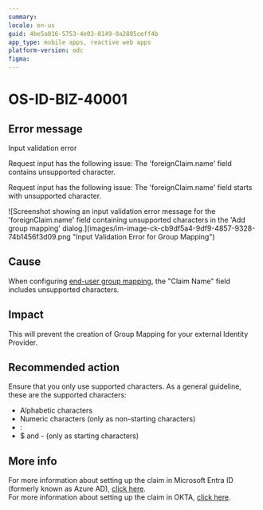 ```yaml
---
summary: 
locale: en-us
guid: 4be5a016-5753-4e03-8149-0a2885ceff4b
app_type: mobile apps, reactive web apps
platform-version: odc
figma:
---
```


<h1>OS-ID-BIZ-40001</h1>

<h2>Error message</h2>

<p>Input validation error</p>

<p>Request input has the following issue: The 'foreignClaim.name' field contains unsupported character.</p>

<p>Request input has the following issue: The 'foreignClaim.name' field starts with unsupported character.</p>

<p>![Screenshot showing an input validation error message for the 'foreignClaim.name' field containing unsupported characters in the 'Add group mapping' dialog.](images/im-image-ck-cb9df5a4-9df9-4857-9328-74b1456f3d09.png "Input Validation Error for Group Mapping")</p>

<h2>Cause</h2>

<p>When configuring <a href="https://success.outsystems.com/documentation/outsystems_developer_cloud/user_management/configure_authentication_with_external_identity_providers/idp_and_end_user_group_mapping/">end-user group mapping</a>, the "Claim Name" field includes unsupported characters.</p>

<h2>Impact</h2>

<p>This will prevent the creation of Group Mapping for your external Identity Provider.</p>

<h2>Recommended action</h2>

<p>Ensure that you only use supported characters. As a general guideline, these are the supported characters:</p>

<ul>
    <li>Alphabetic characters</li>
    <li>Numeric characters (only as non-starting characters)</li>
    <li>:</li>
    <li>$ and - (only as starting characters)</li>
</ul>

<h2>More info</h2>

<p>For more information about setting up the claim in Microsoft Entra ID (formerly known as Azure AD), <a href="https://learn.microsoft.com/en-us/azure/active-directory/hybrid/connect/how-to-connect-fed-group-claims" rel="noopener noreferrer" target="_blank">click here</a>.<br/>
For more information about setting up the claim in OKTA, <a href="https://help.okta.com/asa/en-us/content/topics/adv_server_access/docs/group-management.htm" rel="noopener noreferrer" target="_blank">click here</a>.</p>
